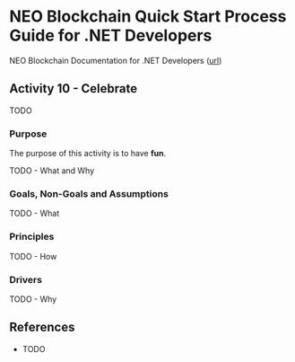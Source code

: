 # NEO Blockchain Quick Start Process Guide for .NET Developers

NEO Blockchain Documentation for .NET Developers ([url](https://github.com/mwherman2000/neo-windocs/tree/master/windocs))

## Activity 10 - Celebrate

TODO

### Purpose

The purpose of this activity is to have **fun**.

TODO - What and Why

### Goals, Non-Goals and Assumptions

TODO - What

### Principles

TODO - How

### Drivers

TODO - Why

## References

* TODO
